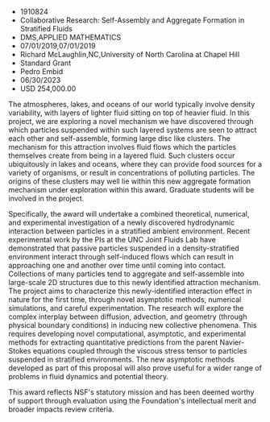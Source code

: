 
* 1910824
* Collaborative Research: Self-Assembly and Aggregate Formation in Stratified Fluids
* DMS,APPLIED MATHEMATICS
* 07/01/2019,07/01/2019
* Richard McLaughlin,NC,University of North Carolina at Chapel Hill
* Standard Grant
* Pedro Embid
* 06/30/2023
* USD 254,000.00

The atmospheres, lakes, and oceans of our world typically involve density
variability, with layers of lighter fluid sitting on top of heavier fluid. In
this project, we are exploring a novel mechanism we have discovered through
which particles suspended within such layered systems are seen to attract each
other and self-assemble, forming large disc like clusters. The mechanism for
this attraction involves fluid flows which the particles themselves create from
being in a layered fluid. Such clusters occur ubiquitously in lakes and oceans,
where they can provide food sources for a variety of organisms, or result in
concentrations of polluting particles. The origins of these clusters may well
lie within this new aggregate formation mechanism under exploration within this
award. Graduate students will be involved in the project.

Specifically, the award will undertake a combined theoretical, numerical, and
experimental investigation of a newly discovered hydrodynamic interaction
between particles in a stratified ambient environment. Recent experimental work
by the PIs at the UNC Joint Fluids Lab have demonstrated that passive particles
suspended in a density-stratified environment interact through self-induced
flows which can result in approaching one and another over time until coming
into contact. Collections of many particles tend to aggregate and self-assemble
into large-scale 2D structures due to this newly identified attraction
mechanism. The project aims to characterize this newly-identified interaction
effect in nature for the first time, through novel asymptotic methods, numerical
simulations, and careful experimentation. The research will explore the complex
interplay between diffusion, advection, and geometry (through physical boundary
conditions) in inducing new collective phenomena. This requires developing novel
computational, asymptotic, and experimental methods for extracting quantitative
predictions from the parent Navier-Stokes equations coupled through the viscous
stress tensor to particles suspended in stratified environments. The new
asymptotic methods developed as part of this proposal will also prove useful for
a wider range of problems in fluid dynamics and potential theory.

This award reflects NSF's statutory mission and has been deemed worthy of
support through evaluation using the Foundation's intellectual merit and broader
impacts review criteria.
